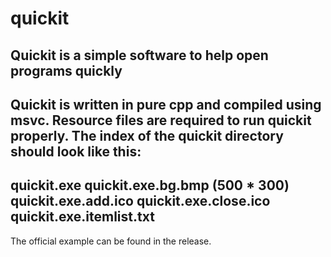 # quickit
Quickit is a simple software to help open programs quickly
---
Quickit is written in pure cpp and compiled using msvc.
**Resource files are required to run quickit properly.**
The index of the quickit directory should look like **this**:
---
quickit.exe
quickit.exe.bg.bmp (500 * 300)
quickit.exe.add.ico
quickit.exe.close.ico
quickit.exe.itemlist.txt
---
The official example can be found in the release.
